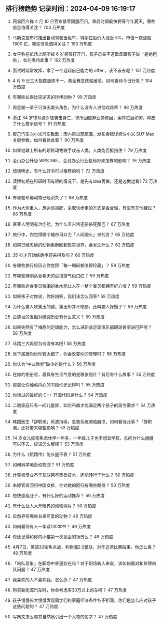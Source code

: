 
## 排行榜趋势 记录时间：2024-04-09 16:19:17
  
  1. 网易回应称 4 月 10 日官宣暴雪国服回归，重启时间最快要等今年夏天，哪些信息值得关注？ 703 万热度
    
  2. 马斯克宣布将推出自动驾驶出租车，特斯拉股价大涨近 5%，市值一夜涨超 1800 亿，哪些信息值得关注？ 190 万热度
    
  3. 女子称在机场上厕所被 6 岁男孩打开门，孩子母亲不道歉反跟孩子说「是她粗俗」，如何看待此事？ 162 万热度
    
  4. 面试时超常发挥，拿了一个远超自己能力的 offer ，该不该去呢？ 131 万热度
    
  5. 4 月 9 日三大指数涨跌不一，黄金概念跌幅居前，如何看待今日行情？ 104 万热度
    
  6. 有哪些长得比较逆天的珍稀动物？ 99 万热度
    
  7. 周星驰一辈子只演无厘头角色，为什么没有人说他戏路窄？ 98 万热度
    
  8. 浙江 34 岁律师遇歹徒袭击身亡，律所回应非业务原因，案件进展如何，释放了什么警示信号？ 91 万热度
    
  9. 智己汽车向小米汽车致歉：因内审出现疏漏，发布会错误标注小米 SU7 Max 关键参数，如何看待此事？ 90 万热度
    
  10. 如果地球上所有的珍稀动物联手攻击人类，人类能否抵挡住？ 79 万热度
    
  11. 金山办公升级 WPS 365 ，会对办公行业格局带来怎样的影响？ 76 万热度
    
  12. 想读明史，有什么好书可以推荐的吗？ 72 万热度
    
  13. 读博初期在科研时间有限的情况下，是先有idea再做，还是边做边看? 72 万热度
    
  14. 有哪些珍稀动物已经消失了？ 68 万热度
    
  15. 作为大体重人，想运动减肥，采取快步走的方式是否合理，有没有其他建议？ 68 万热度
    
  16. 赛亚人明明有治疗舱，为什么贝吉塔还要杀死那巴？ 67 万热度
    
  17. 旅行中，你觉得哪个城市可以为「人间烟火」来代言？ 65 万热度
    
  18. 如果已经灭绝的动物重新回到现实世界，会发生什么？ 62 万热度
    
  19. 35 岁才开始练跑步还来得及吗？ 60 万热度
    
  20. 有哪些旅行经历让你觉得「每一瞬间都值得珍藏」？ 59 万热度
    
  21. 有哪些特别适合春天的百搭提气色口红？ 59 万热度
    
  22. 有哪些适合春日氛围的香水能让人在一整个春天都拥有好心情？ 59 万热度
    
  23. 如果孩子对你说，你好凶啊，我们该怎么回答? 59 万热度
    
  24. 为什么袭人吃黛玉的醋，黛玉却并不吃醋，还叫袭人好嫂子？ 59 万热度
    
  25. 古遗址的发掘对研究历史有什么意义？ 59 万热度
    
  26. 如果突然有了梅西的足球能力，怎么进职业足球俱乐部踢球甚至进巴萨呢？ 58 万热度
    
  27. 马路三大妈里为何没有本田? 58 万热度
    
  28. 当下属跟你说你管太细了，你会改变你的管理吗？ 56 万热度
    
  29. 你认为“中式教育”缺少的是什么？ 56 万热度
    
  30. 在你的相册里，最具有生活气息的是哪张照片？背后有什么故事？ 55 万热度
    
  31. 那些让你触动内心的书籍你还记得吗？ 55 万热度
    
  32. 你读过的最好的 C++ 开源代码是什么？ 54 万热度
    
  33. 二胎家庭只有一间儿童房，如何布置才能满足两个孩子的居住需求？ 54 万热度
    
  34. 韩国医生「辞职潮」风波持续，急救系统濒临崩溃，如何看待此事？「辞职潮」还将带来哪些影响？ 53 万热度
    
  35. 14 岁女儿抑郁焦虑休学一年多，一年级儿子也不想去学校，总问为什么姐姐可以不去，应该怎么解释？ 53 万热度
    
  36. 为什么《甄嬛传》能长盛不衰？ 51 万热度
    
  37. 如何科学地逛动物园？ 51 万热度
    
  38. 计算机专业不干互联网不热爱技术，还能转行干什么？ 50 万热度
    
  39. 朱婷官宣回归中国女排，你对她的回归有哪些期待？ 50 万热度
    
  40. 想快速瘦肚子，有什么好的运动推荐？ 50 万热度
    
  41. 有什么让人大开眼界的动物照片？ 50 万热度
    
  42. 自然界有哪些长相可爱的动物？ 49 万热度
    
  43. 如何看待有人一年读100本书？ 49 万热度
    
  44. 你还记得和你的小猫第一次见面的场景么？ 49 万热度
    
  45. 4月7日，英超32轮焦点战，利物浦2:2曼联，对于这场比赛结果。你怎么看？ 48 万热度
    
  46. 「站队现象」在职场中普遍存在吗？对于职场新人来说，该如何面对和处理站队问题？ 47 万热度
    
  47. 我喜欢的人不喜欢我，怎么办？ 47 万热度
    
  48. 购买新能源汽车时，你会考虑买30万以上的车吗？ 47 万热度
    
  49. 孩子慢慢长大慢慢发现同学们的家庭经济条件各不相同，你们是怎么应对孩子这些问题的？ 47 万热度
    
  50. 写网文怎么顺其自然地引出一个人物的名字？ 47 万热度
    